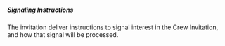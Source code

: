 ##### Signaling Instructions 
The invitation deliver instructions to signal interest in the Crew Invitation, and how that signal will be processed.